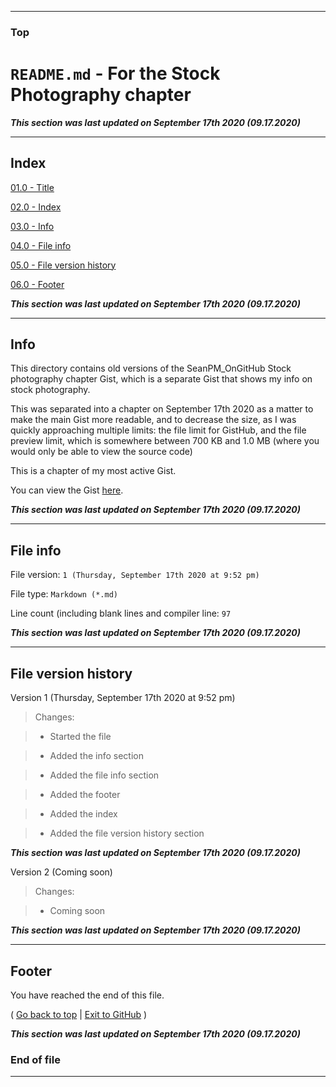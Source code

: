 
***

### Top

# `README.md` - For the Stock Photography chapter

***This section was last updated on September 17th 2020 (09.17.2020)***

***

## Index

[01.0 - Title](#Top)

[02.0 - Index](#Index)

[03.0 - Info](#Info)

[04.0 - File info](#File-info)

[05.0 - File version history](#File-version-history)

[06.0 - Footer](#Footer)

***This section was last updated on September 17th 2020 (09.17.2020)***

***

## Info

This directory contains old versions of the SeanPM_OnGitHub Stock photography chapter Gist, which is a separate Gist that shows my info on stock photography. 

This was separated into a chapter on September 17th 2020 as a matter to make the main Gist more readable, and to decrease the size, as I was quickly approaching multiple limits: the file limit for GistHub, and the file preview limit, which is somewhere between 700 KB and 1.0 MB (where you would only be able to view the source code)

This is a chapter of my most active Gist.

You can view the Gist [here](https://gist.github.com/seanpm2001/b8f39df2b9c6e8509ef38cbd658eb2cb/).

***This section was last updated on September 17th 2020 (09.17.2020)***

***

## File info

File version: `1 (Thursday, September 17th 2020 at 9:52 pm)`

File type: `Markdown (*.md)`

Line count (including blank lines and compiler line: `97`

***This section was last updated on September 17th 2020 (09.17.2020)***

***

## File version history

Version 1 (Thursday, September 17th 2020 at 9:52 pm)

> Changes:

> * Started the file

> * Added the info section

> * Added the file info section

> * Added the footer

> * Added the index

> * Added the file version history section

***This section was last updated on September 17th 2020 (09.17.2020)***

Version 2 (Coming soon)

> Changes:

> * Coming soon

***This section was last updated on September 17th 2020 (09.17.2020)***

***

## Footer

You have reached the end of this file.

( [Go back to top](#Top) | [Exit to GitHub](https://github.com) )

***This section was last updated on September 17th 2020 (09.17.2020)***

### End of file

***
